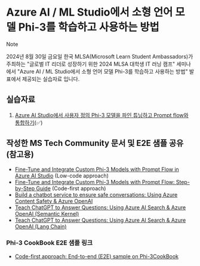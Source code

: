 # Azure AI / ML Studio에서 소형 언어 모델 Phi-3를 학습하고 사용하는 방법

> [!NOTE]
> 2024년 8월 30일 금요일 한국 MLSA(Microsoft Learn Student Ambassadors)가 주최하는 "글로벌 IT 리더로 성장하기 위한 2024 MLSA 대학생 IT 러닝 캠프" 세미나에서 "Azure AI / ML Studio에서 소형 언어 모델 Phi-3를 학습하고 사용하는 방법" 발표에서 제공되는 실습자료 입니다.
>

## 실습자료

1. [Azure AI Studio에서 사용자 정의 Phi-3 모델을 파인 튜닝하고 Prompt flow와 통합하기](./md/E2E_Phi-3-FineTuning_PromptFlow_Integration_AIstudio_kr.md)(✅)

## 작성한 MS Tech Community 문서 및 E2E 샘플 공유 (참고용)

- [Fine-Tune and Integrate Custom Phi-3 Models with Prompt Flow in Azure AI Studio](https://techcommunity.microsoft.com/t5/educator-developer-blog/fine-tune-and-integrate-custom-phi-3-models-with-prompt-flow-in/ba-p/4191726?wt.mc_id=studentamb_279723) (Low-code approach)
- [Fine-Tune and Integrate Custom Phi-3 Models with Prompt Flow: Step-by-Step Guide](https://techcommunity.microsoft.com/t5/educator-developer-blog/fine-tune-and-integrate-custom-phi-3-models-with-prompt-flow/ba-p/4178612?wt.mc_id=studentamb_279723) (Code-first approach)
- [Build a chatbot service to ensure safe conversations: Using Azure Content Safety & Azure OpenAI](https://techcommunity.microsoft.com/t5/educator-developer-blog/build-a-chatbot-service-to-ensure-safe-conversations-using-azure/ba-p/4143628?wt.mc_id=studentamb_279723)
- [Teach ChatGPT to Answer Questions: Using Azure AI Search & Azure OpenAI (Semantic Kernel)](https://techcommunity.microsoft.com/t5/educator-developer-blog/teach-chatgpt-to-answer-questions-using-azure-ai-search-amp/ba-p/3985395?wt.mc_id=studentamb_279723)
- [Teach ChatGPT to Answer Questions: Using Azure AI Search & Azure OpenAI (Lang Chain)](https://techcommunity.microsoft.com/t5/educator-developer-blog/teach-chatgpt-to-answer-questions-using-azure-ai-search-amp/ba-p/3969713?wt.mc_id=studentamb_279723)

### Phi-3 CookBook E2E 샘플 링크

- [Code-first approach: End-to-end (E2E) sample on Phi-3CookBook](https://github.com/microsoft/Phi-3CookBook/blob/main/md/06.E2ESamples/E2E_Phi-3-FineTuning_PromptFlow_Integration.md?wt.mc_id=studentamb_279723)